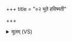 +++
title = "०२ भूते हविष्मती"

+++
<details><summary>मूलम् (VS)</summary>

भूते॑ ह॒विष्म॑ती भवै॒ष ते॑ भा॒गो यो अ॒स्मासु॑। मु॒ञ्चेमान॒मूनेन॑सः॒ स्वाहा॑ ॥
</details>